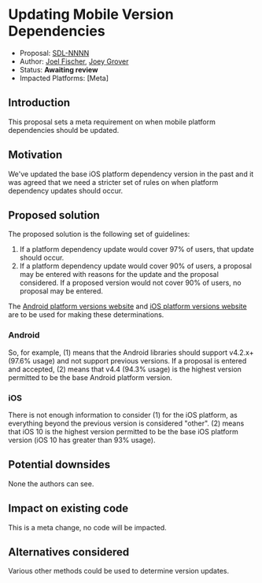 # Updating Mobile Version Dependencies

* Proposal: [SDL-NNNN](nnnn-updating-mobile-version-dependencies.md)
* Author: [Joel Fischer](https://github.com/joeljfischer), [Joey Grover](https://github.com/joeygrover)
* Status: **Awaiting review**
* Impacted Platforms: [Meta]

## Introduction

This proposal sets a meta requirement on when mobile platform dependencies should be updated.

## Motivation

We've updated the base iOS platform dependency version in the past and it was agreed that we need a stricter set of rules on when platform dependency updates should occur.

## Proposed solution

The proposed solution is the following set of guidelines:

1. If a platform dependency update would cover 97% of users, that update should occur.
2. If a platform dependency update would cover 90% of users, a proposal may be entered with reasons for the update and the proposal considered. If a proposed version would not cover 90% of users, no proposal may be entered.

The [Android platform versions website](https://developer.android.com/about/dashboards/index.html) and [iOS platform versions website](https://developer.apple.com/support/app-store/) are to be used for making these determinations.

### Android
So, for example, (1) means that the Android libraries should support v4.2.x+ (97.6% usage) and not support previous versions. If a proposal is entered and accepted, (2) means that v4.4 (94.3% usage) is the highest version permitted to be the base Android platform version.

### iOS
There is not enough information to consider (1) for the iOS platform, as everything beyond the previous version is considered "other". (2) means that iOS 10 is the highest version permitted to be the base iOS platform version (iOS 10 has greater than 93% usage).

## Potential downsides

None the authors can see.

## Impact on existing code

This is a meta change, no code will be impacted.

## Alternatives considered

Various other methods could be used to determine version updates.
